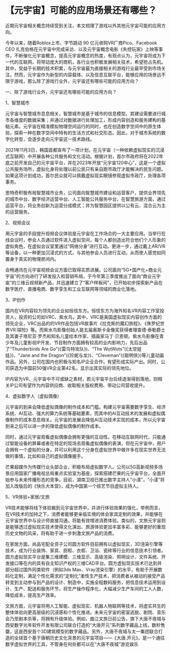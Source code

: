 # 【元宇宙】可能的应用场景还有哪些？


近期元宇宙相关概念持续受到关注，本文梳理了游戏以外其他元宇宙可能的应用方向。

今年以来，随着Roblox上市、字节跳动 90 亿元收购VR厂商Pico、Facebook CEO 扎克伯格在元宇宙中完成采访、以及元宇宙概念电影《失控玩家》上映等事件，不断催化元宇宙概念，提高元宇宙概念的热度，有观点认为，元宇宙将成为下一代的互联网，将带动庞大的商机，各行业也积极发展相关技术，希望抢占先机。其中，受益于长期的技术积累，与元宇宙最为直接相关的游戏行业最早受到市场关注，然而，元宇宙作为新型的内容载体、以及信息互联平台，能够应用的场景远不限于游戏，那么除了游戏行业外，元宇宙还有哪些可能的应用方向？

一、除了游戏行业外，元宇宙还有哪些可能的应用方向？

1、智慧城市

元宇宙与智慧城市息息相关。智慧城市是基于城市的信息模型。其建设需要进行城市各维度的数据采集；并通过对数据进行处理加工，形成内容创造和服务建构的基础元素。元宇宙在精准模拟物理空间运行的同时，也在创造数字空间中的原生体验，探索一种在数字空间中特有的生活方式和社交形态。因此，对于城市系统的数字化转型，会逐步走向元宇宙这一技术路线。

2021年11月3日，韩国首都宣布了一项计划，在元宇宙（一种依赖虚拟现实的沉浸式互联网）中开展各种公共服务和文化活动。根据计划，首尔市政府将在2022年底之前开发自己的元宇宙平台，并在2023年开放“元宇宙120中心”，这是一个虚拟公共服务场所，虚拟化身将处理以前公民只有亲自跑市政厅才能解决的民生问题。如果这项计划成功，首尔民众就可以佩戴虚拟现实眼镜参观虚拟市政厅，处理各项事务。

思特奇积极布局智慧城市业务，公司面向智慧城市建设和运营客户，提供业界领先的城市中台、数字经济运营中台、人工智能公共服务中台，在智慧旅游方面，通过运营平台，将业务创新为运营分成模式；并为智慧园区提供以公有云、混合云为主的运营服务。

2、视频会议

用元宇宙的手段提升视频会议体验是元宇宙在工作场合的一大主要应用。当举行在线会议时，参会人员通过软件进入虚拟空间，每个人都创造出符合他们个人形象的虚拟角色，在虚拟会议室里通过“网络分身”进行互动。更进一步，通过戴上AR/VR等设备，以一种更加沉浸式的方式，与其他参会人员进行互动，从而使人感觉如同置身于真实的物理房间内。

会畅通讯在元宇宙视频会议方面已取得实质进展。公司面向“5G+国产化+商业元宇宙”的方向进行了研发投入和营销布局，于今年第三季度推出了面向“商业元宇宙”的三维云视频新产品，并迅速建立了“客户样板间”，已开始初步探索新产品在数字医疗、直播电商、数字孪生和工业互联网等领域的商业化落地。

3、IP创作

国内在VR内容较为领先的企业如恒信东方。恒信东方为海外知名VR内容工作室投资人，投资的公司如VRC、紫水鸟，其中，VRC是美国虚拟现实内容创作方面的领先企业，VRC出品的的VR作品包括VR故事片《拉克斯的魔幻旅程》、《侏罗纪世界VR:探险》等。而紫水鸟影像创始人是五届奥斯卡金像奖获得者理查德·泰勒爵士及其妻子塔尼亚·罗杰和知名儿童绘本作家、插画家马丁·贝恩顿。紫水鸟影像在青少年及儿童影视IP开发、节目制作方面拥有较高的业内影响力，先后出品了“Thunderbirds Are Go”(《雷鸟特攻队》)、“The WotWots”(《太空娃娃》)、“Jane and the Dragon”(《珍妮与龙》)、“Cleveman”(《聪明侠》)等儿童动画作品。另外，公司在国内也积极与知名IP企业合作，有望形成实际产出。同时，公司获选为中国前50强VR企业第42名，显示出其实际的领先地位。

IP内容为VR、元宇宙中不可或缺之素材，若元宇宙平台后续逐渐得到落地，则相关IP公司有望作为内容供应商、收取相关版权费用、带动公司营收提升。

4、虚拟数字人（虚拟偶像）

元宇宙的到来会降低虚拟偶像的制作成本和门槛。构建元宇宙需要数字孪生、经济系统、AI互动、强大的算力系统等基础要素，而其中的AI互动技术的发展和虚拟偶像制作的成本息息相关。元宇宙的发展会降低AI互动技术实现的成本，所以元宇宙到来之后可以进一步的降低虚拟偶像的制作成本。

同时，通过元宇宙观看虚拟偶像会拥有更强的互动性。在移动互联网时代，只能通过智能设备的屏幕或者在特定的现场去观看虚拟偶像的表演，但在元宇宙中，用户会拥有一个虚拟的分身，并可以利用这个分身在虚拟世界中做许多在现实世界无法做的事情，比如和自己的虚拟偶像握手。

芒果超媒作为传媒行业头部企业，积极布局虚拟数字人。公司以5G高新视频多场景应用国家广播电视总局重点实验室为基座，探索搭建芒果的元宇宙平台，全面开始参与未来传播形态的竞争。目前，湖南卫视已推出数字主持人“小漾”，“小漾”将加入改版后的《快乐大本营》，成为中国第一个综艺节目虚拟主持人。

5、VR体验+家居/文旅

VR技术能够将线下体验搬到元宇宙世界中，并进行体验效果的强化，举例而言，在VR技术的加持之下，消费者能够更亲临实境的体会家具定制的效果，并能够在元宇宙世界中与设计师直接沟通，将能有效增进消费体验。类似的，文旅元宇宙则是能够透过虚拟现实技术使得文化演出、旅游体验更加丰富多彩、能够更好的重现历史文物的风采，将有助于进一步刺激文旅产品的消费。

在家居方面，尚品宅配全资子公司圆方软件目前拥有以虚拟现实，3D渲染引擎等技术，成为行业装饰、家具、厨柜、衣柜、卫浴、瓷砖等行业的信息技术引领者。圆方虚拟现实平台是集三维建模、三维显示、高级渲染、照明设计、文件系统、开发接口等在内的具有自主知识产权的三维CAD平台。圆方虚拟现实技术已达到并部分超过国外同类软件（例如3ds Max、Vray渲染引擎）的水平，有助于开展数码化定制，满足个性化需求的“定制化”柔性生产技术，把消费者从被动的接受产品转变到主动参与到产品的设计、制造中，实施全程数码服务，把信息技术运用到设计、生产、配送和服务环节，将生产操作程序化，大幅减少生产车间的工人人数，降低成本，提高生产效率。

文旅方面，元宇宙将用人工智能、虚拟现实、机器人物联网等技术，将虚实共生的整体体验向更高层级的沉浸感和个性化推进。未来元宇宙的密室逃脱、剧院、音乐会乃至剧本杀等，将拥有升级体验。例如，曲江文旅日前公告，旗下大唐不夜城与西安数字光年软件开发有限公司联合打造的“大唐开元”系列数字藏品上线，数秒售罄，这是西安首个3D建筑模型的数字藏品。另外，大唐不夜城与太一集团联合打造的全球首个基于唐朝历史文化背景的元宇宙项目――《大唐.开元》，是一个通往数字虚拟世界的工具，不管身在何处都可以在“大唐不夜城”游览娱乐



